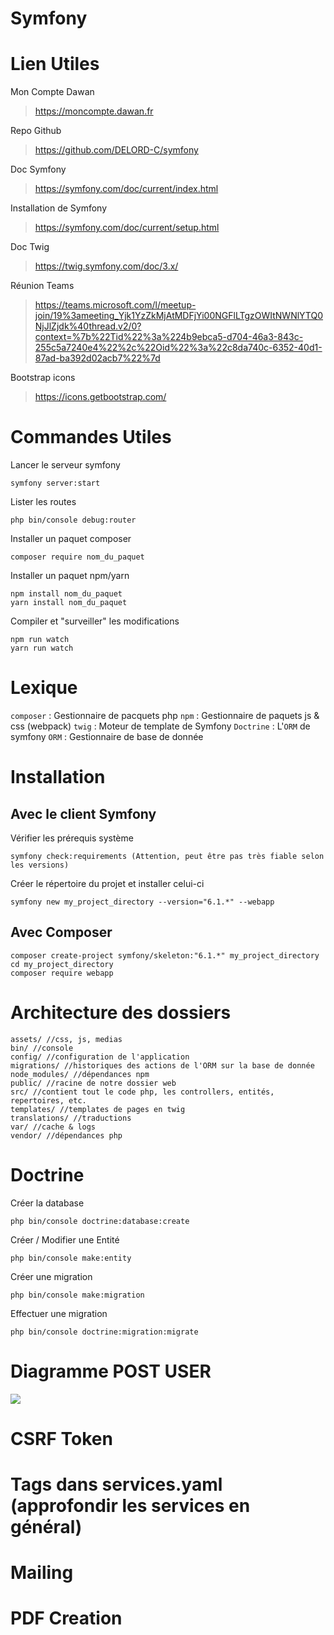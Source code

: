 # Symfony

# Lien Utiles

Mon Compte Dawan
> https://moncompte.dawan.fr

Repo Github
> https://github.com/DELORD-C/symfony

Doc Symfony
> https://symfony.com/doc/current/index.html

Installation de Symfony
> https://symfony.com/doc/current/setup.html

Doc Twig
> https://twig.symfony.com/doc/3.x/

Réunion Teams
> https://teams.microsoft.com/l/meetup-join/19%3ameeting_Yjk1YzZkMjAtMDFjYi00NGFlLTgzOWItNWNlYTQ0NjJlZjdk%40thread.v2/0?context=%7b%22Tid%22%3a%224b9ebca5-d704-46a3-843c-255c5a7240e4%22%2c%22Oid%22%3a%22c8da740c-6352-40d1-87ad-ba392d02acb7%22%7d

Bootstrap icons
> https://icons.getbootstrap.com/

# Commandes Utiles

Lancer le serveur symfony
```shell=
symfony server:start
```

Lister les routes
```shell=
php bin/console debug:router
```

Installer un paquet composer
```shell=
composer require nom_du_paquet
```

Installer un paquet npm/yarn
```shell=
npm install nom_du_paquet
yarn install nom_du_paquet
```

Compiler et "surveiller" les modifications
```shell=
npm run watch
yarn run watch
```


# Lexique
`composer` : Gestionnaire de pacquets php
`npm` : Gestionnaire de paquets js & css (webpack)
`twig` : Moteur de template de Symfony
`Doctrine` : L'`ORM` de symfony
`ORM` : Gestionnaire de base de donnée


# Installation

## Avec le client Symfony

Vérifier les prérequis système
```shell=
symfony check:requirements (Attention, peut être pas très fiable selon les versions)
```

Créer le répertoire du projet et installer celui-ci
```shell=
symfony new my_project_directory --version="6.1.*" --webapp
```

## Avec Composer

```shell=
composer create-project symfony/skeleton:"6.1.*" my_project_directory
cd my_project_directory
composer require webapp
```

# Architecture des dossiers
```shell=
assets/ //css, js, medias
bin/ //console
config/ //configuration de l'application
migrations/ //historiques des actions de l'ORM sur la base de donnée
node_modules/ //dépendances npm
public/ //racine de notre dossier web
src/ //contient tout le code php, les controllers, entités, repertoires, etc.
templates/ //templates de pages en twig
translations/ //traductions
var/ //cache & logs
vendor/ //dépendances php
```

# Doctrine

Créer la database
```shell=
php bin/console doctrine:database:create
```

Créer / Modifier une Entité
```shell=
php bin/console make:entity
```

Créer une migration
```shell=
php bin/console make:migration
```

Effectuer une migration
```shell=
php bin/console doctrine:migration:migrate 
```


# Diagramme POST USER
![](https://hedgedoc.dawan.fr/uploads/upload_03a49f59b775de4c5ae8783061d90f09.png)

# CSRF Token
# Tags dans services.yaml (approfondir les services en général)
# Mailing
# PDF Creation
